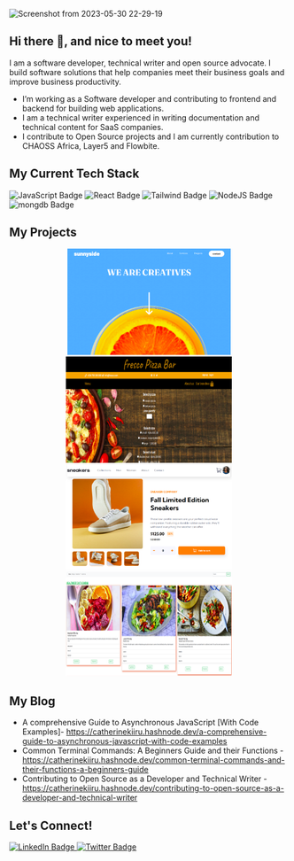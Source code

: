![Screenshot from 2023-05-30 22-29-19](https://github.com/CatherineKiiru/CatherineKiiru/assets/66266208/ac363788-7735-421d-9e0f-b848adb3ab6a)

## Hi there 👋, and nice to meet you!

I am a software developer, technical writer and open source advocate. I build software solutions that help companies meet their business goals and improve business productivity. 

- I’m working as a Software developer and contributing to frontend and backend for building web applications.
- I am a technical writer experienced in writing documentation and technical content for SaaS companies.
- I contribute to Open Source projects and I am currently contribution to CHAOSS Africa, Layer5 and Flowbite.

## My Current Tech Stack
 <div id="badges"  width="100" height="100">
    <img src="https://img.shields.io/badge/javascript-yellow?logo=javascript&logoColor=white" alt="JavaScript Badge"/>
    <img src="https://img.shields.io/badge/React-blue?logo=React&logoColor=white" alt="React Badge"/>
    <img src="https://img.shields.io/badge/tailwindcss-blue?logo=tailwindcss&logoColor=white" alt="Tailwind Badge"/>
    <img src="https://img.shields.io/badge/NodeJS-green?logo=NodeJS&logoColor=white" alt="NodeJS Badge"/>
    <img src="https://img.shields.io/badge/mongodb-green?logo=mongodb&logoColor=white" alt="mongdb Badge"/>
  </div>
  
 ## My Projects
 <div id="projects" align="center">
 <a href="https://catherinekiiru.netlify.app/">
  <img width="295" src="https://github.com/CatherineKiiru/CatherineKiiru/blob/images/profile%20images/landing%20page.png"/>
</a>
 <a href="[https://ecommercesite-23.netlify.app/](https://frescopizza.netlify.app/)">
  <img width="300" height="192" src="https://github.com/CatherineKiiru/CatherineKiiru/blob/images/profile%20images/fresco%20pizza%20shop.png"/>
</a> <br/>
 <a href="https://ecommercesite-23.netlify.app/">
  <img width="300" src="https://github.com/CatherineKiiru/CatherineKiiru/blob/images/profile%20images/ecommerce%20page.png"/>
</a>
 <a href="https://647654db2bbffa0a6ea572c4--resonant-souffle-168cfd.netlify.app/morerecip.html">
  <img width="300" height="190" src="https://github.com/CatherineKiiru/CatherineKiiru/blob/images/profile%20images/recipe%20site.png"/>
</a>
 
 </div>
 
 ## My Blog
 - A comprehensive Guide to Asynchronous JavaScript [With Code Examples]- https://catherinekiiru.hashnode.dev/a-comprehensive-guide-to-asynchronous-javascript-with-code-examples
 - Common Terminal Commands: A Beginners Guide and their Functions - https://catherinekiiru.hashnode.dev/common-terminal-commands-and-their-functions-a-beginners-guide
 - Contributing to Open Source as a Developer and Technical Writer - https://catherinekiiru.hashnode.dev/contributing-to-open-source-as-a-developer-and-technical-writer
  
 ## Let's Connect!
  <div id="badges">
  <a href="[your-linkedin-URL](https://www.linkedin.com/in/catherine-kiiru-47b2688b/)">
    <img src="https://img.shields.io/badge/LinkedIn-blue?style=for-the-badge&logo=linkedin&logoColor=white" alt="LinkedIn Badge"/>
  </a>

  <a href="[your-twitter-URL](https://twitter.com/CatherineKiiru)">
    <img src="https://img.shields.io/badge/Twitter-blue?style=for-the-badge&logo=twitter&logoColor=white" alt="Twitter Badge"/>
  </a>
</div>
  
    
  

   

   
   
  
  
  
  
 

